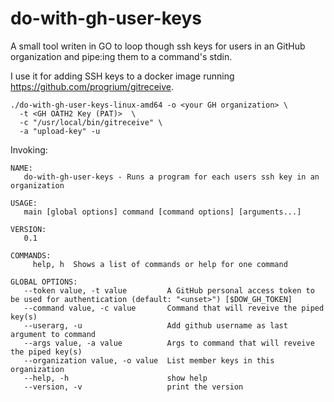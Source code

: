 # do-with-gh-user-keys

A small tool writen in GO to loop though ssh keys for users in an GitHub organization and pipe:ing them to a command's stdin.

I use it for adding SSH keys to a docker image running https://github.com/progrium/gitreceive.

````
./do-with-gh-user-keys-linux-amd64 -o <your GH organization> \
  -t <GH OATH2 Key (PAT)>  \
  -c "/usr/local/bin/gitreceive" \
  -a "upload-key" -u
````

Invoking:
```
NAME:
   do-with-gh-user-keys - Runs a program for each users ssh key in an organization

USAGE:
   main [global options] command [command options] [arguments...]

VERSION:
   0.1

COMMANDS:
     help, h  Shows a list of commands or help for one command

GLOBAL OPTIONS:
   --token value, -t value         A GitHub personal access token to be used for authentication (default: "<unset>") [$DOW_GH_TOKEN]
   --command value, -c value       Command that will reveive the piped key(s)
   --userarg, -u                   Add github username as last argument to command
   --args value, -a value          Args to command that will reveive the piped key(s)
   --organization value, -o value  List member keys in this organization
   --help, -h                      show help
   --version, -v                   print the version
   ```



